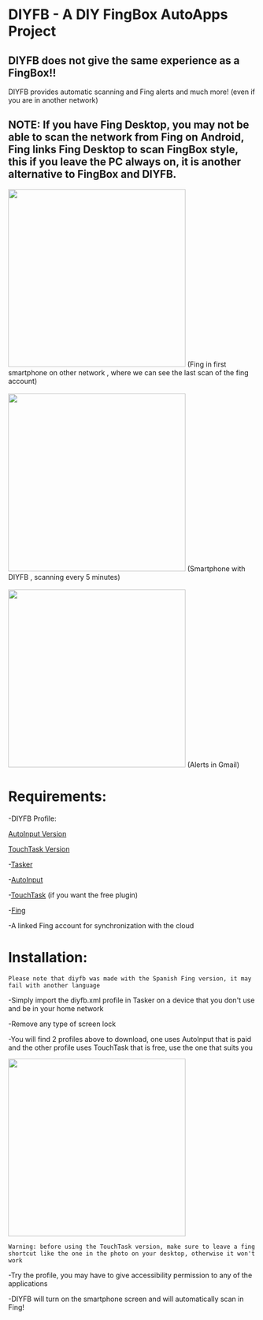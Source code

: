 # DIYFB - A DIY FingBox AutoApps Project

## DIYFB does not give the same experience as a FingBox!!

DIYFB provides automatic scanning and Fing alerts and much more! (even if you are in another network)

## NOTE: If you have Fing Desktop, you may not be able to scan the network from Fing on Android, Fing links Fing Desktop to scan FingBox style, this if you leave the PC always on, it is another alternative to FingBox and DIYFB. 

<img src="https://github.com/Suian98/DIYFB/blob/main/assets/fingscreenshot1.png" width="360">
(Fing in first smartphone on other network , where we can see the last scan of the fing account)
<br><br>
<img src="https://github.com/Suian98/DIYFB/blob/main/assets/fingscreenshot2.png" width="360">
(Smartphone with DIYFB , scanning every 5 minutes)
<br><br>
<img src="https://github.com/Suian98/DIYFB/blob/main/assets/fingscreenshot3.png" width="360">
(Alerts in Gmail)

# Requirements:
-DIYFB Profile:

[AutoInput Version](https://taskernet.com/shares/?user=AS35m8lICRjZ0BC%2FadBRy5CG7jKycXCPD%2F3sWKp8bgYysvcGwPueumGy8OcQJdkKMoY%3D&id=Profile%3ADIYFB+Scan#)

[TouchTask Version](https://taskernet.com/shares/?user=AS35m8lICRjZ0BC%2FadBRy5CG7jKycXCPD%2F3sWKp8bgYysvcGwPueumGy8OcQJdkKMoY%3D&id=Profile%3ADIYFB+Scan+Free#)


-[Tasker](https://play.google.com/store/apps/details?id=net.dinglisch.android.taskerm&hl=es)

-[AutoInput](https://play.google.com/store/apps/details?id=com.joaomgcd.autoinput)

-[TouchTask](https://play.google.com/store/apps/details?id=com.balda.touchtask&hl=es) (if you want the free plugin)

-[Fing](https://play.google.com/store/apps/details?id=com.overlook.android.fing)

-A linked Fing account for synchronization with the cloud

# Installation:

    Please note that diyfb was made with the Spanish Fing version, it may fail with another language
   
-Simply import the diyfb.xml profile in Tasker on a device that you don't use and be in your home network

-Remove any type of screen lock

-You will find 2 profiles above to download, one uses AutoInput that is paid and the other profile uses TouchTask that is free, use the one that suits you

<img src="https://raw.githubusercontent.com/Suian98/DIYFB/master/assets/fingscreenshot4.jpg" width="360">

    Warning: before using the TouchTask version, make sure to leave a fing shortcut like the one in the photo on your desktop, otherwise it won't work

-Try the profile, you may have to give accessibility permission to any of the applications

-DIYFB will turn on the smartphone screen and will automatically scan in Fing!
